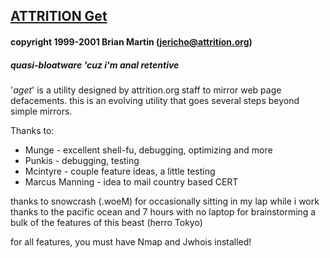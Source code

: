 ## [ATTRITION Get](http://www.attrition.org/mirror/attrition/)

#### copyright 1999-2001 Brian Martin (jericho@attrition.org)
##### quasi-bloatware 'cuz i'm anal retentive

'*aget*' is a utility designed by attrition.org staff to mirror web
page defacements. this is an evolving utility that goes several steps
beyond simple mirrors.

Thanks to:
 * Munge - excellent shell-fu, debugging, optimizing and more
 * Punkis - debugging, testing
 * Mcintyre - couple feature ideas, a little testing
 * Marcus Manning - idea to mail country based CERT

thanks to snowcrash (.woeM) for occasionally sitting in my lap while i work
thanks to the pacific ocean and 7 hours with no laptop for brainstorming
a bulk of the features of this beast (herro Tokyo)

for all features, you must have Nmap and Jwhois installed!
